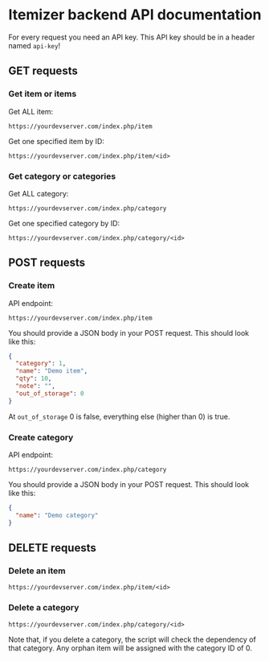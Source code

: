 # Itemizer backend API documentation

For every request you need an API key. This API key should be in a header named `api-key`!

## GET requests

### Get item or items

Get ALL item:
```
https://yourdevserver.com/index.php/item
```

Get one specified item by ID:
```
https://yourdevserver.com/index.php/item/<id>
```

### Get category or categories

Get ALL category:
```
https://yourdevserver.com/index.php/category
```

Get one specified category by ID:
```
https://yourdevserver.com/index.php/category/<id>
```

## POST requests

### Create item

API endpoint:
```
https://yourdevserver.com/index.php/item
```

You should provide a JSON body in your POST request. This should look like this:

```json
{
  "category": 1,
  "name": "Demo item",
  "qty": 10,
  "note": "",
  "out_of_storage": 0
}
```

At `out_of_storage` 0 is false, everything else (higher than 0) is true. 

### Create category

API endpoint:
```
https://yourdevserver.com/index.php/category
```

You should provide a JSON body in your POST request. This should look like this:

```json
{
  "name": "Demo category"
}
```

## DELETE requests

### Delete an item

```
https://yourdevserver.com/index.php/item/<id>
```

### Delete a category

```
https://yourdevserver.com/index.php/category/<id>
```

Note that, if you delete a category, the script will check the dependency of that category. Any orphan item will be assigned with the category ID of 0.